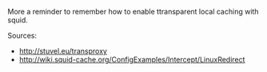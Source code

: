 More a reminder to remember how to enable
ttransparent local caching with squid.

Sources:

+ <http://stuvel.eu/transproxy>
+ <http://wiki.squid-cache.org/ConfigExamples/Intercept/LinuxRedirect>
